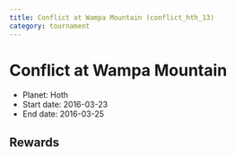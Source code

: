 ```yaml
---
title: Conflict at Wampa Mountain (conflict_hth_13)
category: tournament
---
```

# Conflict at Wampa Mountain

  * Planet: Hoth
  * Start date: 2016-03-23
  * End date: 2016-03-25

## Rewards

